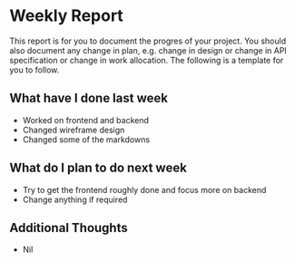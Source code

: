 # Weekly Report

This report is for you to document the progres of your project. You should also document any change in plan, e.g. change in design or change in API specification or change in work allocation. The following is a template for you to follow.

## What have I done last week

-   Worked on frontend and backend
-   Changed wireframe design
-   Changed some of the markdowns

## What do I plan to do next week

-   Try to get the frontend roughly done and focus more on backend
-   Change anything if required

## Additional Thoughts

-   Nil
